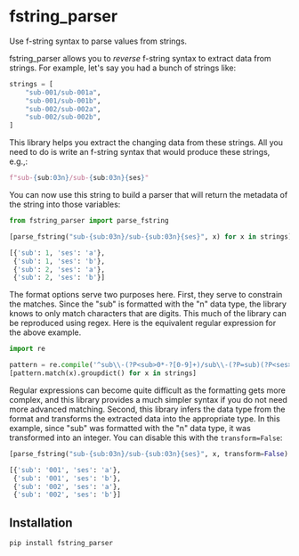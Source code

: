 # fstring_parser

Use f-string syntax to parse values from strings.

fstring_parser allows you to *reverse* f-string syntax to extract data from strings. For example, let's say you had a 
bunch of strings like:

```python
strings = [
    "sub-001/sub-001a",
    "sub-001/sub-001b",
    "sub-002/sub-002a",
    "sub-002/sub-002b",
]
```

This library helps you extract the changing data from these strings. All you need to do is write an f-string syntax 
that would produce these strings, e.g.,:

```python
f"sub-{sub:03n}/sub-{sub:03n}{ses}"
```

You can now use this string to build a parser that will return the metadata of the string into those variables:

```python
from fstring_parser import parse_fstring

[parse_fstring("sub-{sub:03n}/sub-{sub:03n}{ses}", x) for x in strings]
```
```python
[{'sub': 1, 'ses': 'a'},
 {'sub': 1, 'ses': 'b'},
 {'sub': 2, 'ses': 'a'},
 {'sub': 2, 'ses': 'b'}]
```

The format options serve two purposes here. First, they serve to constrain the matches. Since the "sub" is formatted 
with the "n" data type, the library knows to only match characters that are digits. This much of the library can be 
reproduced using regex. Here is the equivalent regular expression for the above example.

```python
import re

pattern = re.compile('^sub\\-(?P<sub>0*-?[0-9]+)/sub\\-(?P=sub)(?P<ses>.+)$')
[pattern.match(x).groupdict() for x in strings]
```

Regular expressions can become quite difficult as the formatting gets more complex, and this library provides a much 
simpler syntax if you do not need more advanced matching. Second, this library infers the data type from the format 
and transforms the extracted data into the appropriate type. In this example, since "sub" was formatted with the "n" 
data type, it was transformed into an integer. You can disable this with the `transform=False`:

```python
[parse_fstring("sub-{sub:03n}/sub-{sub:03n}{ses}", x, transform=False) for x in strings]
```
```python
[{'sub': '001', 'ses': 'a'},
 {'sub': '001', 'ses': 'b'},
 {'sub': '002', 'ses': 'a'},
 {'sub': '002', 'ses': 'b'}]
```



## Installation

```
pip install fstring_parser
```

